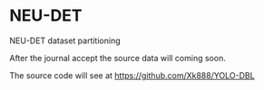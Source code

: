 # NEU-DET
NEU-DET dataset partitioning

After the journal accept the source data will coming soon.

The source code will see at https://github.com/Xk888/YOLO-DBL
